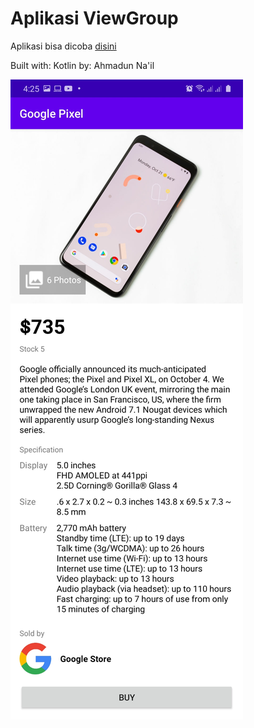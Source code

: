 # Aplikasi ViewGroup

Aplikasi bisa dicoba [disini](https://github.com/ahmaduunnail/ViewGroup/raw/master/release/app-release.apk)

Built with: Kotlin
by: Ahmadun Na'il

![1](https://github.com/ahmaduunnail/ViewGroup/blob/master/Screenshot_20200828-162527_Google%20Store.jpg?raw=true)
